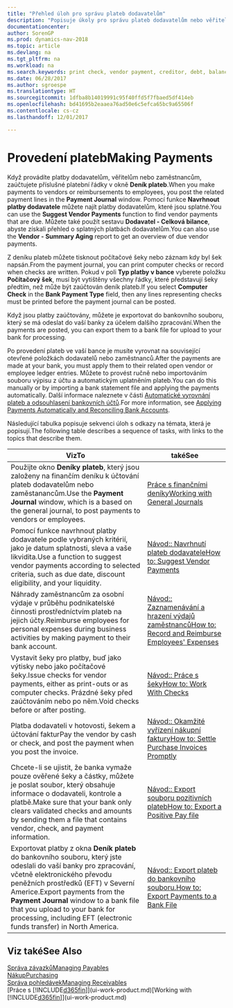 ```yaml
---
title: "Přehled úloh pro správu plateb dodavatelům"
description: "Popisuje úkoly pro správu plateb dodavatelům nebo věřitelům, včetně zasílání platebních řádků a získání přehledu o splatnosti zůstatku."
documentationcenter: 
author: SorenGP
ms.prod: dynamics-nav-2018
ms.topic: article
ms.devlang: na
ms.tgt_pltfrm: na
ms.workload: na
ms.search.keywords: print check, vendor payment, creditor, debt, balance due, AP
ms.date: 06/28/2017
ms.author: sgroespe
ms.translationtype: HT
ms.sourcegitcommit: 1dfba8b14019991c95f40ffd5f7fbaed5df414eb
ms.openlocfilehash: bd41695b2eaaea76ad50e6c5efca65bc9a65506f
ms.contentlocale: cs-cz
ms.lasthandoff: 12/01/2017

---
```

# <a name="making-payments"></a><span data-ttu-id="e03d2-103">Provedení plateb</span><span class="sxs-lookup"><span data-stu-id="e03d2-103">Making Payments</span></span>
<span data-ttu-id="e03d2-104">Když provádíte platby dodavatelům, věřitelům nebo zaměstnancům, zaúčtujete příslušné platební řádky v okně **Deník plateb**.</span><span class="sxs-lookup"><span data-stu-id="e03d2-104">When you make payments to vendors or reimbursements to employees, you post the related payment lines in the **Payment Journal** window.</span></span> <span data-ttu-id="e03d2-105">Pomocí funkce **Navrhnout platby dodavatele** můžete najít platby dodavatelům, které jsou splatné.</span><span class="sxs-lookup"><span data-stu-id="e03d2-105">You can use the **Suggest Vendor Payments** function to find vendor payments that are due.</span></span> <span data-ttu-id="e03d2-106">Můžete také použít sestavu **Dodavatel - Celková bilance**, abyste získali přehled o splatných platbách dodavatelům.</span><span class="sxs-lookup"><span data-stu-id="e03d2-106">You can also use the **Vendor - Summary Aging** report to get an overview of due vendor payments.</span></span>

<span data-ttu-id="e03d2-107">Z deníku plateb můžete tisknout počítačové šeky nebo záznam kdy byl šek napsán.</span><span class="sxs-lookup"><span data-stu-id="e03d2-107">From the payment journal, you can print computer checks or record when checks are written.</span></span> <span data-ttu-id="e03d2-108">Pokud v poli **Typ platby v bance** vyberete položku **Počítačový šek**, musí být vytištěny všechny řádky, které představují šeky předtím, než může být zaúčtován deník plateb.</span><span class="sxs-lookup"><span data-stu-id="e03d2-108">If you select **Computer Check** in the **Bank Payment Type** field, then any lines representing checks must be printed before the payment journal can be posted.</span></span>

<span data-ttu-id="e03d2-109">Když jsou platby zaúčtovány, můžete je exportovat do bankovního souboru, který se má odeslat do vaší banky za účelem dalšího zpracování.</span><span class="sxs-lookup"><span data-stu-id="e03d2-109">When the payments are posted, you can export them to a bank file for upload to your bank for processing.</span></span>

<span data-ttu-id="e03d2-110">Po provedení plateb ve vaší bance je musíte vyrovnat na související otevřené položkách dodavatelů nebo zaměstnanců.</span><span class="sxs-lookup"><span data-stu-id="e03d2-110">After the payments are made at your bank, you must apply them to their related open vendor or employee ledger entries.</span></span> <span data-ttu-id="e03d2-111">Můžete to provést ručně nebo importováním souboru výpisu z účtu a automatickým uplatněním plateb.</span><span class="sxs-lookup"><span data-stu-id="e03d2-111">You can do this manually or by importing a bank statement file and applying the payments automatically.</span></span> <span data-ttu-id="e03d2-112">Další informace naleznete v části [Automatické vyrovnání plateb a odsouhlasení bankovních účtů](receivables-apply-payments-auto-reconcile-bank-accounts.md).</span><span class="sxs-lookup"><span data-stu-id="e03d2-112">For more information, see [Applying Payments Automatically and Reconciling Bank Accounts](receivables-apply-payments-auto-reconcile-bank-accounts.md).</span></span>

<span data-ttu-id="e03d2-113">Následující tabulka popisuje sekvenci úloh s odkazy na témata, která je popisují.</span><span class="sxs-lookup"><span data-stu-id="e03d2-113">The following table describes a sequence of tasks, with links to the topics that describe them.</span></span>

| <span data-ttu-id="e03d2-114">Viz</span><span class="sxs-lookup"><span data-stu-id="e03d2-114">To</span></span> | <span data-ttu-id="e03d2-115">také</span><span class="sxs-lookup"><span data-stu-id="e03d2-115">See</span></span> |
| --- | --- |
|<span data-ttu-id="e03d2-116">Použijte okno **Deníky plateb**, který jsou založeny na finančím deníku k účtování plateb dodavatelům nebo zaměstanancům.</span><span class="sxs-lookup"><span data-stu-id="e03d2-116">Use the **Payment Journal** window, which is a based on the general journal, to post payments to vendors or employees.</span></span>|[<span data-ttu-id="e03d2-117">Práce s finančními deníky</span><span class="sxs-lookup"><span data-stu-id="e03d2-117">Working with General Journals</span></span>](ui-work-general-journals.md)|
| <span data-ttu-id="e03d2-118">Pomocí funkce navrhnout platby dodavatele podle vybraných kritérií, jako je datum splatnosti, sleva a vaše likvidita.</span><span class="sxs-lookup"><span data-stu-id="e03d2-118">Use a function to suggest vendor payments according to selected criteria, such as due date, discount eligibility, and your liquidity.</span></span> |[<span data-ttu-id="e03d2-119">Návod:: Navrhnutí plateb dodavatele</span><span class="sxs-lookup"><span data-stu-id="e03d2-119">How to: Suggest Vendor Payments</span></span>](payables-how-suggest-vendor-payments.md) |
|<span data-ttu-id="e03d2-120">Náhrady zaměstnancům za osobní výdaje v průběhu podnikatelské činnosti prostředníctvím plateb na jejich účty.</span><span class="sxs-lookup"><span data-stu-id="e03d2-120">Reimburse employees for personal expenses during business activities by making payment to their bank account.</span></span>|[<span data-ttu-id="e03d2-121">Návod:: Zaznamenávání a hrazení výdajů zaměstnanců</span><span class="sxs-lookup"><span data-stu-id="e03d2-121">How to: Record and Reimburse Employees' Expenses</span></span>](finance-how-record-reimburse-employee-expenses.md)|
| <span data-ttu-id="e03d2-122">Vystavit šeky pro platby, buď jako výtisky nebo jako počítačové šeky.</span><span class="sxs-lookup"><span data-stu-id="e03d2-122">Issue checks for vendor payments, either as print-outs or as computer checks.</span></span> <span data-ttu-id="e03d2-123">Prázdné šeky před zaúčtováním nebo po něm.</span><span class="sxs-lookup"><span data-stu-id="e03d2-123">Void checks before or after posting.</span></span> |[<span data-ttu-id="e03d2-124">Návod:: Práce s šeky</span><span class="sxs-lookup"><span data-stu-id="e03d2-124">How to: Work With Checks</span></span>](payables-how-work-checks.md) |
| <span data-ttu-id="e03d2-125">Platba dodavateli v hotovosti, šekem a účtování faktur</span><span class="sxs-lookup"><span data-stu-id="e03d2-125">Pay the vendor by cash or check, and post the payment when you post the invoice.</span></span> |[<span data-ttu-id="e03d2-126">Návod:: Okamžité vyřízení nákupní faktury</span><span class="sxs-lookup"><span data-stu-id="e03d2-126">How to: Settle Purchase Invoices Promptly</span></span>](finance-how-to-settle-purchase-invoices-promptly.md) |
| <span data-ttu-id="e03d2-127">Chcete-li se ujistit, že banka vymaže pouze ověřené šeky a částky, můžete je poslat soubor, který obsahuje informace o dodavateli, kontrole a platbě.</span><span class="sxs-lookup"><span data-stu-id="e03d2-127">Make sure that your bank only clears validated checks and amounts by sending them a file that contains vendor, check, and payment information.</span></span> |[<span data-ttu-id="e03d2-128">Návod:: Export souboru pozitivních plateb</span><span class="sxs-lookup"><span data-stu-id="e03d2-128">How to: Export a Positive Pay file</span></span>](finance-how-positive-pay.md) |
|<span data-ttu-id="e03d2-129">Exportovat platby z okna **Deník plateb** do bankovního souboru, který jste odeslali do vaší banky pro zpracování, včetně elektronického převodu peněžních prostředků (EFT) v Severní Americe.</span><span class="sxs-lookup"><span data-stu-id="e03d2-129">Export payments from the **Payment Journal** window to a bank file that you upload to your bank for processing, including EFT (electronic funds transfer) in North America.</span></span> |[<span data-ttu-id="e03d2-130">Návod:: Export plateb do bankovního souboru.</span><span class="sxs-lookup"><span data-stu-id="e03d2-130">How to: Export Payments to a Bank File</span></span>](payables-how-export-payments-bank-file.md)|  

## <a name="see-also"></a><span data-ttu-id="e03d2-131">Viz také</span><span class="sxs-lookup"><span data-stu-id="e03d2-131">See Also</span></span>
[<span data-ttu-id="e03d2-132">Správa závazků</span><span class="sxs-lookup"><span data-stu-id="e03d2-132">Managing Payables</span></span>](payables-manage-payables.md)  
[<span data-ttu-id="e03d2-133">Nákup</span><span class="sxs-lookup"><span data-stu-id="e03d2-133">Purchasing</span></span>](purchasing-manage-purchasing.md)  
[<span data-ttu-id="e03d2-134">Správa pohledávek</span><span class="sxs-lookup"><span data-stu-id="e03d2-134">Managing Receivables</span></span>](receivables-manage-receivables.md)  
<span data-ttu-id="e03d2-135">[Práce s [!INCLUDE[d365fin](includes/d365fin_md.md)]](ui-work-product.md)</span><span class="sxs-lookup"><span data-stu-id="e03d2-135">[Working with [!INCLUDE[d365fin](includes/d365fin_md.md)]](ui-work-product.md)</span></span>  

